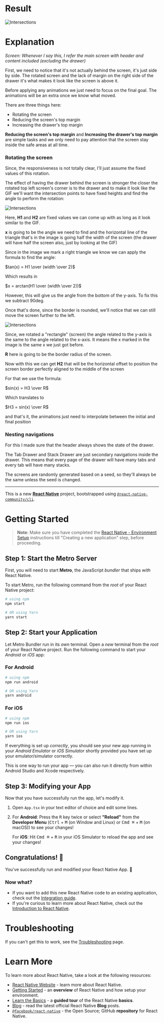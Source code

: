 # Result

![Intersections](./readme/demo.gif)

# Explanation

*Screen: Whenever I say this, I refer the main screen with header and content included (excluding the drawer)*

First, we need to notice that it's not actually behind the screen, it's just side by side. The rotated screen and the lack of margin on the right side of the drawer it's what makes it look like the screen is above it.

Before applying any animations we just need to focus on the final goal. The animations will be an extra once we know what moved.

There are three things here:

- Rotating the screen
- Reducing the screen's top margin
- Increasing the drawer's top margin

**Reducing the screen's top margin** and **Increasing the drawer's top margin** are simple tasks and we only need to pay attention that the screen stay inside the safe areas at all time.

### Rotating the screen

Since, the responsiveness is not totally clear, I'll just assume the fixed values of this rotation.

The effect of having the drawer behind the screen is stronger the closer the rotated top left screen's corner is to the drawer and to make it look like the GIF we'll want the intersection points to have fixed heights and find the angle to perform the rotation:

![Intersections](./readme/intersections.png)

Here, **H1** and **H2** are fixed values we can come up with as long as it look similar to the GIF.

**x** is going to be the angle we need to find and the horizontal line of the triangle that's in the image is going half the width of the screen (the drawer will have half the screen also, just by looking at the GIF)

Since in the image we mark a right triangle we know we can apply the formula to find the angle:

$`tan(x) = H1 \over (width \over 2)`$

Which results in

$`x = arctan(H1 \over (width \over 2))`$

However, this will give us the angle from the bottom of the y-axis. To fix this we subtract 90deg.

Once that's done, since the border is rounded, we'll notice that we can still move the screen further to the left.

![Intersections](./readme/horizontal-offset.png)

Since, we rotated a "rectangle" (screen) the angle related to the y-axis is the same to the angle related to the x-axis.
It means the x marked in the image is the same x we just got before.

**R** here is going to be the border radius of the screen.

Now with this we can get **H2** that will be the horizontal offset to position the screen border perfectly aligned to the middle of the screen

For that we use the formula:

$`sin(x) = H3 \over R`$

Which translates to

$`H3 = sin(x) \over R`$

and that's it, the animations just need to interpolate between the initial and final position

### Nesting navigations

For this I made sure that the header always shows the state of the drawer. 

The Tab Drawer and Stack Drawer are just secondary navigations inside the drawer. This means that every page of the drawer will have many tabs and every tab will have many stacks.

The screens are randomly generated based on a seed, so they'll always be the same unless the seed is changed.

-----------------------

This is a new [**React Native**](https://reactnative.dev) project, bootstrapped using [`@react-native-community/cli`](https://github.com/react-native-community/cli).

# Getting Started

>**Note**: Make sure you have completed the [React Native - Environment Setup](https://reactnative.dev/docs/environment-setup) instructions till "Creating a new application" step, before proceeding.

## Step 1: Start the Metro Server

First, you will need to start **Metro**, the JavaScript _bundler_ that ships _with_ React Native.

To start Metro, run the following command from the _root_ of your React Native project:

```bash
# using npm
npm start

# OR using Yarn
yarn start
```

## Step 2: Start your Application

Let Metro Bundler run in its _own_ terminal. Open a _new_ terminal from the _root_ of your React Native project. Run the following command to start your _Android_ or _iOS_ app:

### For Android

```bash
# using npm
npm run android

# OR using Yarn
yarn android
```

### For iOS

```bash
# using npm
npm run ios

# OR using Yarn
yarn ios
```

If everything is set up _correctly_, you should see your new app running in your _Android Emulator_ or _iOS Simulator_ shortly provided you have set up your emulator/simulator correctly.

This is one way to run your app — you can also run it directly from within Android Studio and Xcode respectively.

## Step 3: Modifying your App

Now that you have successfully run the app, let's modify it.

1. Open `App.tsx` in your text editor of choice and edit some lines.
2. For **Android**: Press the <kbd>R</kbd> key twice or select **"Reload"** from the **Developer Menu** (<kbd>Ctrl</kbd> + <kbd>M</kbd> (on Window and Linux) or <kbd>Cmd ⌘</kbd> + <kbd>M</kbd> (on macOS)) to see your changes!

   For **iOS**: Hit <kbd>Cmd ⌘</kbd> + <kbd>R</kbd> in your iOS Simulator to reload the app and see your changes!

## Congratulations! :tada:

You've successfully run and modified your React Native App. :partying_face:

### Now what?

- If you want to add this new React Native code to an existing application, check out the [Integration guide](https://reactnative.dev/docs/integration-with-existing-apps).
- If you're curious to learn more about React Native, check out the [Introduction to React Native](https://reactnative.dev/docs/getting-started).

# Troubleshooting

If you can't get this to work, see the [Troubleshooting](https://reactnative.dev/docs/troubleshooting) page.

# Learn More

To learn more about React Native, take a look at the following resources:

- [React Native Website](https://reactnative.dev) - learn more about React Native.
- [Getting Started](https://reactnative.dev/docs/environment-setup) - an **overview** of React Native and how setup your environment.
- [Learn the Basics](https://reactnative.dev/docs/getting-started) - a **guided tour** of the React Native **basics**.
- [Blog](https://reactnative.dev/blog) - read the latest official React Native **Blog** posts.
- [`@facebook/react-native`](https://github.com/facebook/react-native) - the Open Source; GitHub **repository** for React Native.
